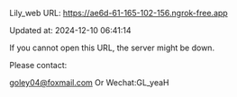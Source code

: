 Lily_web URL: https://ae6d-61-165-102-156.ngrok-free.app

Updated at: 2024-12-10 06:41:14

If you cannot open this URL, the server might be down.

Please contact: 

goley04@foxmail.com Or Wechat:GL_yeaH